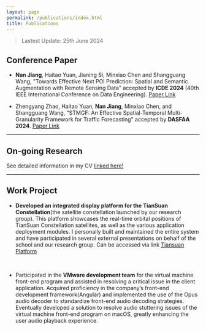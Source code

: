 ```yaml
---
layout: page
permalink: /publications/index.html
title: Publications
---
```


> Lastest Update: 25th June 2024

## Conference Paper

- **Nan Jiang**, Haitao Yuan, Jianing Si, Minxiao Chen and Shangguang Wang, "Towards Effective Next POI Prediction: Spatial and Semantic Augmentation with Remote Sensing Data" accepted by **ICDE 2024** (40th IEEE International Conference on Data Engineering). [Paper Link](https://arxiv.org/abs/2404.04271)

- Zhengyang Zhao, Haitao Yuan, **Nan Jiang**, Minxiao Chen, and Shangguang Wang, "STMGF: An Effective Spatial-Temporal Multi-Granularity Framework for Traffic Forecasting" accepted by **DASFAA 2024**. [Paper Link](https://arxiv.org/abs/2404.05774) 

---

## On-going Research

See detailed information in my CV [linked here!](https://im-jn.github.io/file/NanJiang_Resume.pdf)

---

## Work Project

- **Developed an integrated display platform for the TianSuan Constellation**(the satellite constellation launched by our research group). This platform showcases the real-time orbital positions of TianSuan Constellation satellites, as well as the various application deployment modules. I personally built and maintained the entire system and have participated in several external presentations on behalf of the school and our research group. Can be accessed via link [Tiansuan Platform](http://tle.tiansuan.site/#/)
<br>

- Participated in the **VMware development team** for the virtual machine front-end program and assisted in resolving a critical issue in the client application. Acquired proficiency in the company’s front-end development framework(Angular) and implemented the use of the Opus audio decoder to standardize front-end audio decoding strategies. Eventually developed a solution to resolve audio stuttering issues of the virtual machine front-end program on macOS, greatly enhancing the user audio playback experience.
<br>
